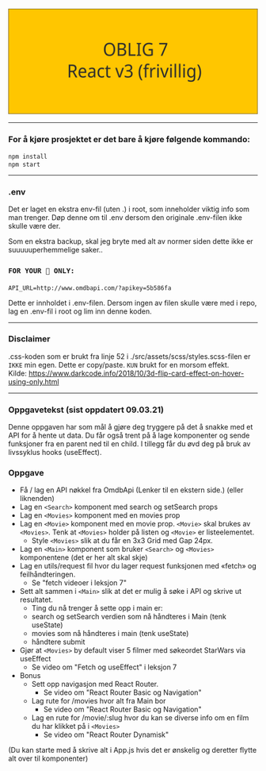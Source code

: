 ![](./oblig7.svg)

---
### For å kjøre prosjektet er det bare å kjøre følgende kommando:

```
npm install
npm start
```

--- 
### .env

Det er laget en ekstra env-fil (uten .) i root, som inneholder viktig info som man trenger. Døp denne om til .env dersom den originale .env-filen ikke skulle være der.

Som en ekstra backup, skal jeg bryte med alt av normer siden dette ikke er suuuuuperhemmelige saker..

### ```FOR YOUR 👀 ONLY:```

```
API_URL=http://www.omdbapi.com/?apikey=5b586fa
```
Dette er innholdet i .env-filen. Dersom ingen av filen skulle være med i repo, lag en .env-fil i root og lim inn denne koden.

---
### Disclaimer

.css-koden som er brukt fra linje 52 i ./src/assets/scss/styles.scss-filen er ```IKKE``` min egen. Dette er copy/paste. ```KUN``` brukt for en morsom effekt.  
Kilde: https://www.darkcode.info/2018/10/3d-flip-card-effect-on-hover-using-only.html

---
### Oppgavetekst (sist oppdatert 09.03.21)

Denne oppgaven har som mål å gjøre deg tryggere på det å snakke med et API for å hente ut data. Du får også trent på å lage komponenter og sende funksjoner fra en parent ned til en child. I tillegg får du øvd deg på bruk av livssyklus hooks (useEffect).

### Oppgave  

- Få / lag en API nøkkel fra OmdbApi (Lenker til en ekstern side.) (eller liknenden)
- Lag en ```<Search>``` komponent med search og setSearch props
- Lag en ```<Movies>``` komponent med en movies prop
- Lag en ```<Movie>``` komponent med en movie prop. ```<Movie>``` skal brukes av ```<Movies>```. Tenk at ```<Movies>``` holder på listen og ```<Movie>``` er listeelementet.
	- Style ```<Movies>``` slik at du får en 3x3 Grid med Gap 24px.
- Lag en ```<Main>``` komponent som bruker ```<Search>``` og ```<Movies>``` komponentene (det er her alt skal skje)
- Lag en utils/request fil hvor du lager request funksjonen med «fetch» og feilhåndteringen.
	- Se "fetch videoer i leksjon 7"
- Sett alt sammen i ```<Main>``` slik at det er mulig å søke i API og skrive ut resultatet.
	- Ting du nå trenger å sette opp i main er:
	- search og setSearch verdien som nå håndteres i Main (tenk useState)
	- movies som nå håndteres i main (tenk useState)
	- håndtere submit
- Gjør at ```<Movies>``` by default viser 5 filmer med søkeordet StarWars via useEffect
	- Se video om "Fetch og useEffect" i leksjon 7
- Bonus
	- Sett opp navigasjon med React Router.
		- Se video om "React Router Basic og Navigation"
	- Lag rute for /movies hvor alt fra Main bor
		- Se video om "React Router Basic og Navigation"
	- Lag en rute for /movie/:slug hvor du kan se diverse info om en film du har klikket på i ```<Movies>```
		- Se video om "React Router Dynamisk"  

(Du kan starte med å skrive alt i App.js hvis det er ønskelig og deretter flytte alt over til komponenter)